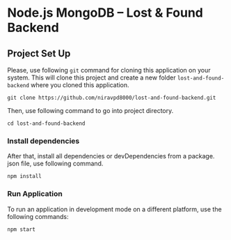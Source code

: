 # Node.js MongoDB – Lost & Found Backend

## Project Set Up

Please, use following `git` command for cloning this application on your system. This will clone this project and create
a new folder `lost-and-found-backend` where you cloned this application.

    git clone https://github.com/niravpd8000/lost-and-found-backend.git

Then, use following command to go into project directory.

    cd lost-and-found-backend

### Install dependencies

After that, install all dependencies or devDependencies from a package. json file, use following command.

    npm install

### Run Application

To run an application in development mode on a different platform, use the following commands:

    npm start
